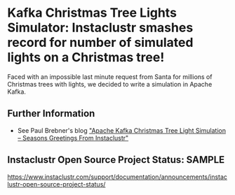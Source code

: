 # Kafka Christmas Tree Lights Simulator: Instaclustr smashes record for number of simulated lights on a Christmas tree!
Faced with an impossible last minute request from Santa for millions of Christmas trees with lights, we decided to write a simulation in Apache Kafka.

## Further Information
- See Paul Brebner's blog ["Apache Kafka Christmas Tree Light Simulation – Seasons Greetings From Instaclustr"](https://www.instaclustr.com/seasons-greetings-instaclustr-kafka-christmas-tree-light-simulation/)

## Instaclustr Open Source Project Status: SAMPLE
https://www.instaclustr.com/support/documentation/announcements/instaclustr-open-source-project-status/
